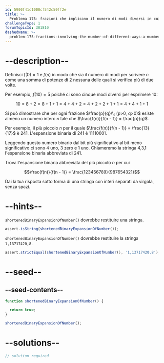 ```yaml
---
id: 5900f41c1000cf542c50ff2e
title: >-
  Problema 175: frazioni che implicano il numero di modi diversi in cui un numero può essere espresso come una somma di potenze di 2
challengeType: 1
forumTopicId: 301810
dashedName: >-
  problem-175-fractions-involving-the-number-of-different-ways-a-number-can-be-expressed-as-a-sum-of-powers-of-2
---
```


# --description--

Definisci $f(0) = 1$ e $f(n)$ in modo che sia il numero di modi per scrivere $n$ come una somma di potenze di 2 nessuna delle quali si verifica più di due volte.

Per esempio, $f(10) = 5$ poiché ci sono cinque modi diversi per esprimere 10:

$$10 = 8 + 2 = 8 + 1 + 1 = 4 + 4 + 2 = 4 + 2 + 2 + 1 + 1 = 4 + 4 + 1 + 1$$

Si può dimostrare che per ogni frazione $\frac{p}{q}\\; (p>0, q>0)$ esiste almeno un numero intero $n$ tale che $\frac{f(n)}{f(n - 1)} = \frac{p}{q}$.

Per esempio, il più piccolo $n$ per il quale $\frac{f(n)}{f(n - 1)} = \frac{13}{17}$ è 241. L'espansione binaria di 241 è 11110001.

Leggendo questo numero binario dal bit più significativo al bit meno significativo ci sono 4 uno, 3 zero e 1 uno. Chiameremo la stringa 4,3,1 l'espansione binaria abbreviata di 241.

Trova l'espansione binaria abbreviata del più piccolo $n$ per cui

$$\frac{f(n)}{f(n - 1)} = \frac{123456789}{987654321}$$

Dai la tua risposta sotto forma di una stringa con interi separati da virgola, senza spazi.

# --hints--

`shortenedBinaryExpansionOfNumber()` dovrebbe restituire una stringa.

```js
assert.isString(shortenedBinaryExpansionOfNumber());
```

`shortenedBinaryExpansionOfNumber()` dovrebbe restituire la stringa `1,13717420,8`.

```js
assert.strictEqual(shortenedBinaryExpansionOfNumber(), '1,13717420,8');
```

# --seed--

## --seed-contents--

```js
function shortenedBinaryExpansionOfNumber() {

  return true;
}

shortenedBinaryExpansionOfNumber();
```

# --solutions--

```js
// solution required
```
